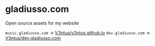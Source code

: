 # gladiusso.com
Open source assets for my website

`music.gladiusso.com` -> [V3ntus/v3ntus.github.io](https://github.com/V3ntus/v3ntus.github.io)
`dev.gladiusso.com` -> [V3ntus/dev.gladiusso.com](https://V3ntus/dev.gladiusso.com)
